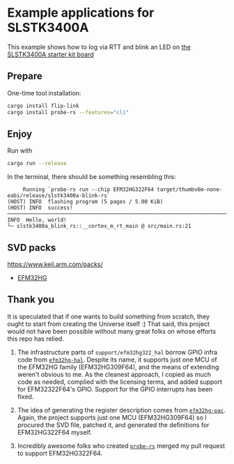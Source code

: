 # Example applications for SLSTK3400A

This example shows how to log via RTT and blink an LED on
[the SLSTK3400A starter kit board](https://www.silabs.com/development-tools/mcu/32-bit/efm32hg-starter-kit)

## Prepare

One-time tool installation:

```sh
cargo install flip-link
cargo install probe-rs --features="cli"
```

## Enjoy

Run with

```sh
cargo run --release
```

In the terminal, there should be something resembling this:

```text
     Running `probe-rs run --chip EFM32HG322F64 target/thumbv6m-none-eabi/release/slstk3400a-blink-rs`
(HOST) INFO  flashing program (5 pages / 5.00 KiB)
(HOST) INFO  success!
────────────────────────────────────────────────────────────────────────────────
INFO  Hello, world!
└─ slstk3400a_blink_rs::__cortex_m_rt_main @ src/main.rs:21
```

## SVD packs

https://www.keil.arm.com/packs/

* [EFM32HG](https://www.silabs.com/documents/public/cmsis-packs/SiliconLabs.GeckoPlatform_EFM32HG_DFP.4.3.0.pack)

## Thank you

It is speculated that if one wants to build something from scratch, they ought to start from creating the Universe itself :)
That said, this project would not have been possible without many great folks on whose efforts this repo has relied.

1. The infrastructure parts of `support/efm32hg322_hal` borrow GPIO infra code from [`efm32hg-hal`](https://github.com/fudanchii/efm32hg-hal).
   Despite its name, it supports just one MCU of the EFM32HG family (EFM32HG309F64), and the means of extending weren't obvious to me.
   As the cleanest approach, I copied as much code as needed, complied with the licensing terms, and added support for EFM32322F64's GPIO.
   Support for the GPIO interrupts has been fixed.

2. The idea of generating the register description comes from [`efm32hg-pac`](https://github.com/em32-rs/efm32hg-pac). Again,
   the project supports just one MCU (EFM32HG309F64) so I procured the SVD file, patched it, and generated the definitions for
   EFM32HG322F64 myself.

3. Incredibly awesome folks who created [`probe-rs`](https://github.com/probe-rs/probe-rs) merged my pull request to support
   EFM32HG322F64.
